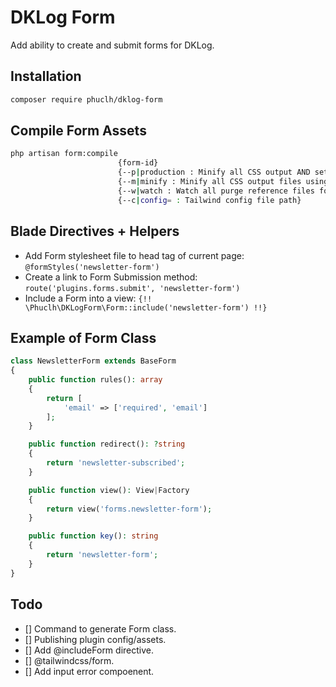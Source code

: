 # DKLog Form
Add ability to create and submit forms for DKLog.

## Installation

```bash
composer require phuclh/dklog-form
```

## Compile Form Assets

```bash
php artisan form:compile 
                        {form-id}
                        {--p|production : Minify all CSS output AND set NODE_ENV to "production" for other optimizations within Tailwind}
                        {--m|minify : Minify all CSS output files using cssnano}
                        {--w|watch : Watch all purge reference files for changes and re-build the CSS output}
                        {--c|config= : Tailwind config file path}
```

## Blade Directives + Helpers

- Add Form stylesheet file to head tag of current page: `@formStyles('newsletter-form')`
- Create a link to Form Submission method: `route('plugins.forms.submit', 'newsletter-form')` 
- Include a Form into a view: `{!! \Phuclh\DKLogForm\Form::include('newsletter-form') !!}`

## Example of Form Class

```php
class NewsletterForm extends BaseForm
{
    public function rules(): array
    {
        return [
            'email' => ['required', 'email']
        ];
    }

    public function redirect(): ?string
    {
        return 'newsletter-subscribed';
    }

    public function view(): View|Factory
    {
        return view('forms.newsletter-form');
    }

    public function key(): string
    {
        return 'newsletter-form';
    }
}
```

## Todo
- [] Command to generate Form class.
- [] Publishing plugin config/assets.
- [] Add @includeForm directive. 
- [] @tailwindcss/form.
- [] Add input error compoenent.

